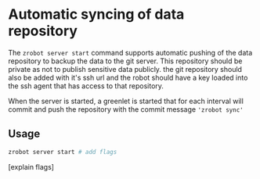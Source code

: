 # Automatic syncing of data repository

The `zrobot server start` command supports automatic pushing of the data repository to backup the data to the git server.
This repository should be private as not to publish sensitive data publicly.
the git repository should also be added with it's ssh url and the robot should have a key loaded into the ssh agent that has access to that repository.

When the server is started, a greenlet is started that for each interval will commit and push the repository with the commit message `'zrobot sync'`

## Usage

```bash
zrobot server start # add flags
```

[explain flags]
